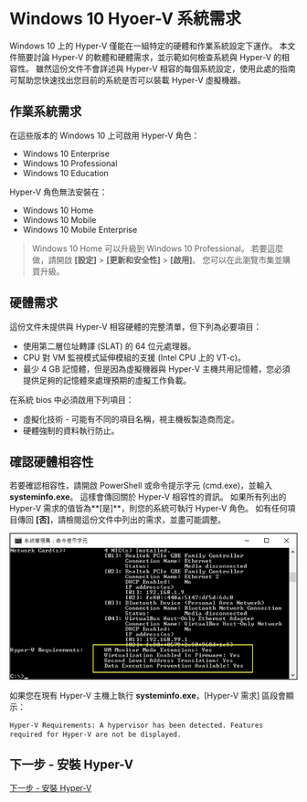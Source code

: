 # Windows 10 Hyoer-V 系統需求

Windows 10 上的 Hyper-V 僅能在一組特定的硬體和作業系統設定下運作。 本文件簡要討論 Hyper-V 的軟體和硬體需求，並示範如何檢查系統與 Hyper-V 的相容性。 雖然這份文件不會詳述與 Hyper-V 相容的每個系統設定，使用此處的指南可幫助您快速找出您目前的系統是否可以裝載 Hyper-V 虛擬機器。

## 作業系統需求

在這些版本的 Windows 10 上可啟用 Hyper-V 角色：

- Windows 10 Enterprise
- Windows 10 Professional
- Windows 10 Education

Hyper-V 角色無法安裝在：

- Windows 10 Home
- Windows 10 Mobile
- Windows 10 Mobile Enterprise

> Windows 10 Home 可以升級到 Windows 10 Professional。 若要這麼做，請開啟 **[設定]** > **[更新和安全性]** > **[啟用]**。 您可以在此瀏覽市集並購買升級。

## 硬體需求

這份文件未提供與 Hyper-V 相容硬體的完整清單，但下列為必要項目：

- 使用第二層位址轉譯 (SLAT) 的 64 位元處理器。
- CPU 對 VM 監視模式延伸模組的支援 (Intel CPU 上的 VT-c)。
- 最少 4 GB 記憶體，但是因為虛擬機器與 Hyper-V 主機共用記憶體，您必須提供足夠的記憶體來處理預期的虛擬工作負載。

在系統 bios 中必須啟用下列項目：
- 虛擬化技術 - 可能有不同的項目名稱，視主機板製造商而定。
- 硬體強制的資料執行防止。

## 確認硬體相容性

若要確認相容性，請開啟 PowerShell 或命令提示字元 (cmd.exe)，並輸入 **systeminfo.exe**。 這樣會傳回關於 Hyper-V 相容性的資訊。
如果所有列出的 Hyper-V 需求的值皆為**[是]**，則您的系統可執行 Hyper-V 角色。 如有任何項目傳回 **[否]**，請檢閱這份文件中列出的需求，並盡可能調整。

![](media/SystemInfo_upd.png)

如果您在現有 Hyper-V 主機上執行 **systeminfo.exe**，[Hyper-V 需求] 區段會顯示：

```
Hyper-V Requirements: A hypervisor has been detected. Features required for Hyper-V are not be displayed.
```

## 下一步 - 安裝 Hyper-V

[下一步 - 安裝 Hyper-V](walkthrough_install.md)




